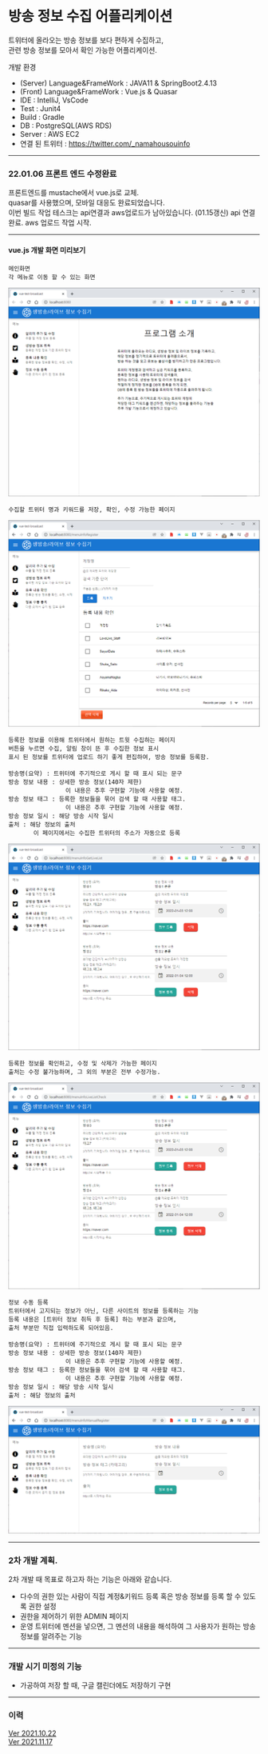 # 방송 정보 수집 어플리케이션

트위터에 올라오는 방송 정보를 보다 편하게 수집하고,<br />
관련 방송 정보를 모아서 확인 가능한 어플리케이션.

개발 환경
- (Server) Language&FrameWork : JAVA11 & SpringBoot2.4.13
- (Front) Language&FrameWork : Vue.js & Quasar
- IDE : IntelliJ, VsCode
- Test : Junit4
- Build : Gradle
- DB : PostgreSQL(AWS RDS)
- Server : AWS EC2
- 연결 된 트위터 : https://twitter.com/_namahousouinfo

***

### 22.01.06 프론트 엔드 수정완료<br />
프론트엔드를 mustache에서 vue.js로 교체. <br />
quasar를 사용했으며, 모바일 대응도 완료되었습니다.<br />
이번 빌드 작업 테스크는 api연결과 aws업로드가 남아있습니다. 
(01.15갱신) api 연결 완료. aws 업로드 작업 시작.

***

#### vue.js 개발 화면 미리보기
```
메인화면
각 메뉴로 이동 할 수 있는 화면
``` 
<img src="/document/img/메인화면_220106.png"></img>

```
수집할 트위터 명과 키워드를 저장, 확인, 수정 가능한 페이지
```
<img src="/document/img/알리미 추가 및 수정_220106.png"></img>

```
등록한 정보를 이용해 트위터에서 원하는 트윗 수집하는 페이지
버튼을 누르면 수집, 알림 창이 뜬 후 수집한 정보 표시
표시 된 정보를 트위터에 업로드 하기 좋게 편집하여, 방송 정보를 등록함.

방송명(요약) : 트위터에 주기적으로 게시 할 때 표시 되는 문구
방송 정보 내용 : 상세한 방송 정보(140자 제한)
                이 내용은 추후 구현할 기능에 사용할 예정.
방송 정보 태그 : 등록한 정보들을 묶어 검색 할 때 사용할 태그. 
                이 내용은 추후 구현할 기능에 사용할 예정.
방송 정보 일시 : 해당 방송 시작 일시
출처 : 해당 정보의 출처
       이 페이지에서는 수집한 트위터의 주소가 자동으로 등록
```
<img src="/document/img/방송 정보 취득_220106.png"></img>

```
등록한 정보를 확인하고, 수정 및 삭제가 가능한 페이지
출처는 수정 불가능하며, 그 외의 부분은 전부 수정가능.
``` 
<img src="/document/img/등록 내용 확인_220106.png"></img>

```
정보 수동 등록
트위터에서 고지되는 정보가 아닌, 다른 사이트의 정보를 등록하는 기능
등록 내용은 [트위터 정보 취득 후 등록] 하는 부분과 같으며,
출처 부분만 직접 입력하도록 되어있음.

방송명(요약) : 트위터에 주기적으로 게시 할 때 표시 되는 문구
방송 정보 내용 : 상세한 방송 정보(140자 제한)
                이 내용은 추후 구현할 기능에 사용할 예정.
방송 정보 태그 : 등록한 정보들을 묶어 검색 할 때 사용할 태그. 
                이 내용은 추후 구현할 기능에 사용할 예정.
방송 정보 일시 : 해당 방송 시작 일시
출처 : 해당 정보의 출처
```
<img src="/document/img/정보 수동 등록_220106.png"></img>


***
### 2차 개발 계획.<br />
2차 개발 때 목표로 하고자 하는 기능은 아래와 같습니다.
- 다수의 권한 있는 사람이 직접 계정&키워드 등록 혹은 방송 정보를 등록 할 수 있도록 권한 설정
- 권한을 제어하기 위한 ADMIN 페이지
- 운영 트위터에 멘션을 넣으면, 그 멘션의 내용을 해석하여 그 사용자가 원하는 방송 정보를 알려주는 기능
***
### 개발 시기 미정의 기능<br />
- 가공하여 저장 할 때, 구글 캘린더에도 저장하기 구현
***
### 이력
[Ver 2021.10.22](/document/README-211022.md) <br />
[Ver 2021.11.17](/document/README-211117.md)
